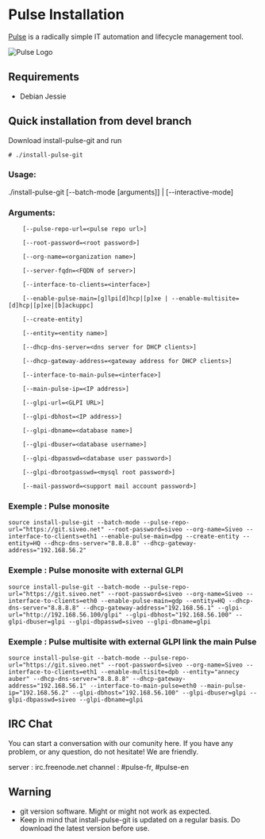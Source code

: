 # Pulse Installation

[Pulse](http://www.siveo.net) is a radically simple IT automation and lifecycle management tool.

![Pulse Logo](https://avatars3.githubusercontent.com/u/15610175)
## Requirements
* Debian Jessie

## Quick installation from devel branch



Download install-pulse-git and run

```# ./install-pulse-git ```

### Usage:

./install-pulse-git [--batch-mode [arguments]] | [--interactive-mode] 

### Arguments:
```
	[--pulse-repo-url=<pulse repo url>]
  
	[--root-password=<root password>]
  
	[--org-name=<organization name>]
  
	[--server-fqdn=<FQDN of server>]
  
	[--interface-to-clients=<interface>]
  
	[--enable-pulse-main=[g]lpi[d]hcp|[p]xe | --enable-multisite=[d]hcp|[p]xe|[b]ackuppc]
  
	[--create-entity]
  
	[--entity=<entity name>]
  
	[--dhcp-dns-server=<dns server for DHCP clients>]
  
	[--dhcp-gateway-address=<gateway address for DHCP clients>]
  
	[--interface-to-main-pulse=<interface>]
  
	[--main-pulse-ip=<IP address>]
  
	[--glpi-url=<GLPI URL>]
  
	[--glpi-dbhost=<IP address>]
  
	[--glpi-dbname=<database name>]
  
	[--glpi-dbuser=<database username>]
  
	[--glpi-dbpasswd=<database user password>]
  
	[--glpi-dbrootpasswd=<mysql root password>]
  
	[--mail-password=<support mail account password>]
```
### Exemple : Pulse monosite 
```source install-pulse-git --batch-mode --pulse-repo-url="https://git.siveo.net" --root-password=siveo --org-name=Siveo --interface-to-clients=eth1 --enable-pulse-main=dpg --create-entity --entity=HQ --dhcp-dns-server="8.8.8.8" --dhcp-gateway-address="192.168.56.2"```

### Exemple : Pulse monosite with external GLPI
```source install-pulse-git --batch-mode --pulse-repo-url="https://git.siveo.net" --root-password=siveo --org-name=Siveo --interface-to-clients=eth0 --enable-pulse-main=gdp --entity=HQ --dhcp-dns-server="8.8.8.8" --dhcp-gateway-address="192.168.56.1" --glpi-url="http://192.168.56.100/glpi" --glpi-dbhost="192.168.56.100" --glpi-dbuser=glpi --glpi-dbpasswd=siveo --glpi-dbname=glpi```

### Exemple : Pulse multisite with external GLPI link the main Pulse
```source install-pulse-git --batch-mode --pulse-repo-url="https://git.siveo.net" --root-password=siveo --org-name=Siveo --interface-to-clients=eth1 --enable-multisite=dpb --entity="annecy auber" --dhcp-dns-server="8.8.8.8" --dhcp-gateway-address="192.168.56.1" --interface-to-main-pulse=eth0 --main-pulse-ip="192.168.56.2" --glpi-dbhost="192.168.56.100" --glpi-dbuser=glpi --glpi-dbpasswd=siveo --glpi-dbname=glpi```

## IRC Chat

You can start a conversation with our comunity here. If you have any problem, or any question, do not hesitate! We are friendly.

server : irc.freenode.net channel : #pulse-fr, #pulse-en



## Warning
* git version software. Might or might not work as expected. 
* Keep in mind that install-pulse-git is updated on a regular basis. Do download the latest version before use.
